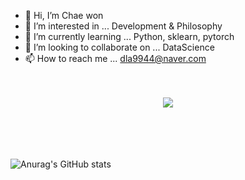 - 👋 Hi, I’m Chae won
- 👀 I’m interested in ... Development & Philosophy
- 🌱 I’m currently learning ... Python, sklearn, pytorch
- 💞️ I’m looking to collaborate on ... DataScience
- 📫 How to reach me ... dla9944@naver.com
<br>
<br>
<div align="center">
<img src="https://img.shields.io/badge/python-yellow?style=flat&logo=python&logoColor=3776AB"/>
</div>
<br>
<br>
<br>
<br>

![Anurag's GitHub stats](https://github-readme-stats.vercel.app/api?username=dla9944&show_icons=true&theme=dracula)


<!---
dla9944/dla9944 is a ✨ special ✨ repository because its `README.md` (this file) appears on your GitHub profile.
You can click the Preview link to take a look at your changes.
--->

